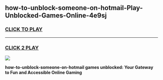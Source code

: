 
## how-to-unblock-someone-on-hotmail-Play-Unblocked-Games-Online-4e9sj
<h3>
<a href="https://premium76.site?title=how-to-unblock-someone-on-hotmail&ref=25A">CLICK TO PLAY</a></h3>
<hr>

<h3>
<a href="https://premium76.site?title=how-to-unblock-someone-on-hotmail&ref=25A">CLICK 2 PLAY</a>
  
</h3>

<a href="https://premium76.site?title=how-to-unblock-someone-on-hotmail&ref=25A"><img src="https://clearcache.store/games.png"></a>


**how-to-unblock-someone-on-hotmail games unblocked: Your Gateway to Fun and Accessible Online Gaming**
